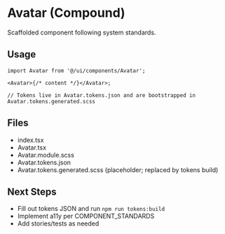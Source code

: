 # Avatar (Compound)

Scaffolded component following system standards.

## Usage

```tsx
import Avatar from '@/ui/components/Avatar';

<Avatar>{/* content */}</Avatar>;

// Tokens live in Avatar.tokens.json and are bootstrapped in Avatar.tokens.generated.scss
```

## Files

- index.tsx
- Avatar.tsx
- Avatar.module.scss
- Avatar.tokens.json
- Avatar.tokens.generated.scss (placeholder; replaced by tokens build)

## Next Steps

- Fill out tokens JSON and run `npm run tokens:build`
- Implement a11y per COMPONENT_STANDARDS
- Add stories/tests as needed
